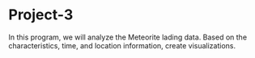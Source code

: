 # Project-3
In this program, we will analyze the Meteorite lading data. Based on the characteristics, time, and location information, create visualizations.
